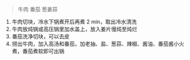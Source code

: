 > 牛肉 番茄 葱姜蒜

1. 牛肉切块，冷水下锅煮开后再煮 2 min，取出冷水清洗
2. 牛肉放炖锅或高压锅里加水盖上，放入姜片慢炖至炖烂
3. 番茄洗净切块，可以去皮
4. 捞出牛肉，加入高汤和番茄，加老抽、盐、葱蒜、辣椒、酱油、番茄酱小火煮，番茄煮软即可出锅
